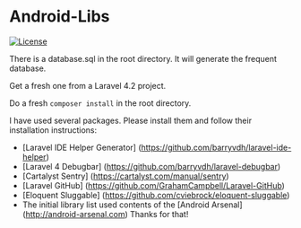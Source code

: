 Android-Libs
============
[![License](http://img.shields.io/badge/license-GPL--2.0-green.svg)](http://choosealicense.com/licenses/gpl-2.0/)

There is a database.sql in the root directory. It will generate the frequent database.


Get a fresh one from a Laravel 4.2 project.

Do a fresh `composer install` in the root directory.

I have used several packages. Please install them and follow their installation instructions:
* [Laravel IDE Helper Generator] (https://github.com/barryvdh/laravel-ide-helper)
* [Laravel 4 Debugbar] (https://github.com/barryvdh/laravel-debugbar)
* [Cartalyst Sentry] (https://cartalyst.com/manual/sentry)
* [Laravel GitHub] (https://github.com/GrahamCampbell/Laravel-GitHub)
* [Eloquent Sluggable] (https://github.com/cviebrock/eloquent-sluggable)
* The initial library list used contents of the [Android Arsenal] (http://android-arsenal.com) Thanks for that!

